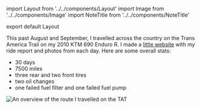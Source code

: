 import Layout from '../../components/Layout'
import Image from '../../components/Image'
import NoteTitle from '../../components/NoteTitle'

export default Layout

<NoteTitle title="Trans America Trail" date="2018-10-23" />

This past August and September, I travelled across the country on the Trans America Trail on my 2010 KTM 690 Enduro R. I made a [little website](https://tat.honkytonk.in) with my ride report and photos from each day. Here are some overall stats:

- 30 days
- 7500 miles
- three rear and two front tires
- two oil changes
- one failed fuel filter and one failed fuel pump

<Image src="/tat-route-basecamp.jpg" alt="An overview of the route I travelled on the TAT" />

